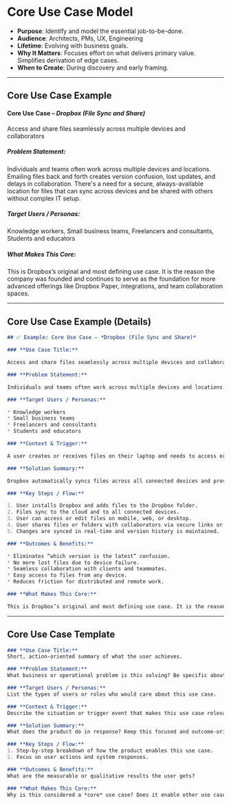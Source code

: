 # Core Use Case Model

- **Purpose**: Identify and model the essential job-to-be-done.
- **Audience**: Architects, PMs, UX, Engineering
- **Lifetime**: Evolving with business goals.
- **Why It Matters**: Focuses effort on what delivers primary value. Simplifies derivation of edge cases.
- **When to Create**: During discovery and early framing.

---

## Core Use Case Example

#### Core Use Case – *Dropbox (File Sync and Share)*
Access and share files seamlessly across multiple devices and collaborators

##### Problem Statement:
Individuals and teams often work across multiple devices and locations. Emailing files back and forth creates version confusion, lost updates, and delays in collaboration. There's a need for a secure, always-available location for files that can sync across devices and be shared with others without complex IT setup.

##### Target Users / Personas:
Knowledge workers, Small business teams, Freelancers and consultants, Students and educators

##### What Makes This Core:
This is Dropbox’s original and most defining use case. It is the reason the company was founded and continues to serve as the foundation for more advanced offerings like Dropbox Paper, integrations, and team collaboration spaces.

---

## Core Use Case Example (Details)

```markdown
## ✅ Example: Core Use Case – *Dropbox (File Sync and Share)*

### **Use Case Title:**

Access and share files seamlessly across multiple devices and collaborators

### **Problem Statement:**

Individuals and teams often work across multiple devices and locations. Emailing files back and forth creates version confusion, lost updates, and delays in collaboration. There's a need for a secure, always-available location for files that can sync across devices and be shared with others without complex IT setup.

### **Target Users / Personas:**

* Knowledge workers
* Small business teams
* Freelancers and consultants
* Students and educators

### **Context & Trigger:**

A user creates or receives files on their laptop and needs to access or edit them later on a phone, tablet, or another computer. They may also want to share files with colleagues, clients, or collaborators and ensure everyone sees the latest version.

### **Solution Summary:**

Dropbox automatically syncs files across all connected devices and provides simple sharing capabilities via links or team folders. Version history, access control, and offline sync ensure that users can work anytime, anywhere, with confidence that their files are secure and up to date.

### **Key Steps / Flow:**

1. User installs Dropbox and adds files to the Dropbox folder.
2. Files sync to the cloud and to all connected devices.
3. User can access or edit files on mobile, web, or desktop.
4. User shares files or folders with collaborators via secure links or invites.
5. Changes are synced in real-time and version history is maintained.

### **Outcomes & Benefits:**

* Eliminates “which version is the latest” confusion.
* No more lost files due to device failure.
* Seamless collaboration with clients and teammates.
* Easy access to files from any device.
* Reduces friction for distributed and remote work.

### **What Makes This Core:**

This is Dropbox’s original and most defining use case. It is the reason the company was founded and continues to serve as the foundation for more advanced offerings like Dropbox Paper, integrations, and team collaboration spaces.
```

---

## Core Use Case Template

```markdown
### **Use Case Title:**  
Short, action-oriented summary of what the user achieves.

### **Problem Statement:**  
What business or operational problem is this solving? Be specific about pain and risk.

### **Target Users / Personas:**  
List the types of users or roles who would care about this use case.

### **Context & Trigger:**  
Describe the situation or trigger event that makes this use case relevant. When does it happen?

### **Solution Summary:**  
What does the product do in response? Keep this focused and outcome-oriented.

### **Key Steps / Flow:**
1. Step-by-step breakdown of how the product enables this use case.
2. Focus on user actions and system responses.

### **Outcomes & Benefits:**  
What are the measurable or qualitative results the user gets?

### **What Makes This Core:**  
Why is this considered a *core* use case? Does it enable other use cases, represent the most common usage, or define the product’s primary value?
```